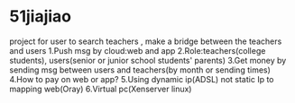 51jiajiao
=========

project for user to search teachers , make a bridge between the teachers and users
1.Push msg by cloud:web and app
2.Role:teachers(college students), users(senior or junior school students' parents)
3.Get money by sending msg between users and teachers(by month or sending times)
4.How to pay on web or app?
5.Using dynamic ip(ADSL) not static Ip to mapping web(Oray)
6.Virtual pc(Xenserver linux)

